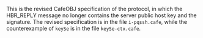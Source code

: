 This is the revised CafeOBJ specification of the protocol, in which the HBR_REPLY message no longer contains the server public host key and the signature. 
The revised specification is in the file `i-pqssh.cafe`, while the counterexample of `keySe` is in the file `keySe-ctx.cafe`.